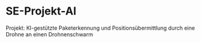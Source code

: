 # SE-Projekt-AI
Projekt: KI-gestützte Paketerkennung und Positionsübermittlung durch eine Drohne an einen Drohnenschwarm
